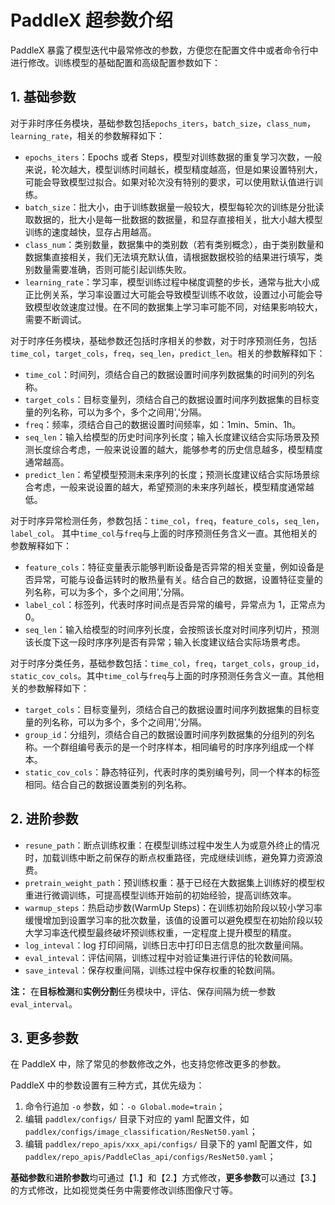 # PaddleX 超参数介绍

PaddleX 暴露了模型迭代中最常修改的参数，方便您在配置文件中或者命令行中进行修改。训练模型的基础配置和高级配置参数如下：

## 1. 基础参数

对于非时序任务模块，基础参数包括`epochs_iters`，`batch_size`，`class_num`，`learning_rate`，相关的参数解释如下：
- `epochs_iters`：Epochs 或者 Steps，模型对训练数据的重复学习次数，一般来说，轮次越大，模型训练时间越长，模型精度越高，但是如果设置特别大，可能会导致模型过拟合。如果对轮次没有特别的要求，可以使用默认值进行训练。
- `batch_size`：批大小，由于训练数据量一般较大，模型每轮次的训练是分批读取数据的，批大小是每一批数据的数据量，和显存直接相关，批大小越大模型训练的速度越快，显存占用越高。
- `class_num`：类别数量，数据集中的类别数（若有类别概念），由于类别数量和数据集直接相关，我们无法填充默认值，请根据数据校验的结果进行填写，类别数量需要准确，否则可能引起训练失败。
- `learning_rate`：学习率，模型训练过程中梯度调整的步长，通常与批大小成正比例关系，学习率设置过大可能会导致模型训练不收敛，设置过小可能会导致模型收敛速度过慢。在不同的数据集上学习率可能不同，对结果影响较大，需要不断调试。

对于时序任务模块，基础参数还包括时序相关的参数，对于时序预测任务，包括`time_col`，`target_cols`，`freq`，`seq_len`，`predict_len`。相关的参数解释如下：
- `time_col`：时间列，须结合自己的数据设置时间序列数据集的时间列的列名称。
- `target_cols`：目标变量列，须结合自己的数据设置时间序列数据集的目标变量的列名称，可以为多个，多个之间用','分隔。
- `freq`：频率，须结合自己的数据设置时间频率，如：1min、5min、1h。
- `seq_len`：输入给模型的历史时间序列长度；输入长度建议结合实际场景及预测长度综合考虑，一般来说设置的越大，能够参考的历史信息越多，模型精度通常越高。
- `predict_len`：希望模型预测未来序列的长度；预测长度建议结合实际场景综合考虑，一般来说设置的越大，希望预测的未来序列越长，模型精度通常越低。

对于时序异常检测任务，参数包括：`time_col`，`freq`，`feature_cols`，`seq_len`，`label_col`。 其中`time_col`与`freq`与上面的时序预测任务含义一直。其他相关的参数解释如下：
- `feature_cols`：特征变量表示能够判断设备是否异常的相关变量，例如设备是否异常，可能与设备运转时的散热量有关。结合自己的数据，设置特征变量的列名称，可以为多个，多个之间用','分隔。
- `label_col`：标签列，代表时序时间点是否异常的编号，异常点为 1，正常点为 0。
- `seq_len`：输入给模型的时间序列长度，会按照该长度对时间序列切片，预测该长度下这一段时序序列是否有异常；输入长度建议结合实际场景考虑。

对于时序分类任务，基础参数包括：`time_col`，`freq`，`target_cols`，`group_id`，`static_cov_cols`。其中`time_col`与`freq`与上面的时序预测任务含义一直。其他相关的参数解释如下：

- `target_cols`：目标变量列，须结合自己的数据设置时间序列数据集的目标变量的列名称，可以为多个，多个之间用','分隔。
- `group_id`：分组列，须结合自己的数据设置时间序列数据集的分组列的列名称。一个群组编号表示的是一个时序样本，相同编号的时序序列组成一个样本。
- `static_cov_cols`：静态特征列，代表时序的类别编号列，同一个样本的标签相同。结合自己的数据设置类别的列名称。

## 2. 进阶参数

- `resune_path`：断点训练权重：在模型训练过程中发生人为或意外终止的情况时，加载训练中断之前保存的断点权重路径，完成继续训练，避免算力资源浪费。
- `pretrain_weight_path`：预训练权重：基于已经在大数据集上训练好的模型权重进行微调训练，可提高模型训练开始前的初始经验，提高训练效率。
- `warmup_steps`：热启动步数(WarmUp Steps)：在训练初始阶段以较小学习率缓慢增加到设置学习率的批次数量，该值的设置可以避免模型在初始阶段以较大学习率迭代模型最终破坏预训练权重，一定程度上提升模型的精度。
- `log_inteval`：log 打印间隔，训练日志中打印日志信息的批次数量间隔。
- `eval_inteval`：评估间隔，训练过程中对验证集进行评估的轮数间隔。
- `save_inteval`：保存权重间隔，训练过程中保存权重的轮数间隔。

**注：** 在**目标检测**和**实例分割**任务模块中，评估、保存间隔为统一参数 `eval_interval`。

## 3. 更多参数

在 PaddleX 中，除了常见的参数修改之外，也支持您修改更多的参数。

PaddleX 中的参数设置有三种方式，其优先级为：

1. 命令行追加 `-o` 参数，如：`-o Global.mode=train`；
2. 编辑 `paddlex/configs/` 目录下对应的 yaml 配置文件，如 `paddlex/configs/image_classification/ResNet50.yaml`；
3. 编辑 `paddlex/repo_apis/xxx_api/configs/` 目录下的 yaml 配置文件，如 `paddlex/repo_apis/PaddleClas_api/configs/ResNet50.yaml`；

**基础参数**和**进阶参数**均可通过【1.】和【2.】方式修改，**更多参数**可以通过【3.】的方式修改，比如视觉类任务中需要修改训练图像尺寸等。
